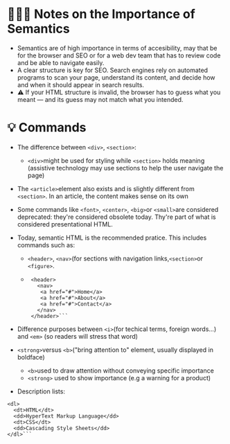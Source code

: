 # 🧑🏼‍💻 Notes on the Importance of Semantics

* Semantics are of high importance in terms of accesibility, may that be for the browser and SEO or for a web dev team that has to review code and be able to navigate easily.
* A clear structure is key for SEO. Search engines rely on automated programs to scan your page, understand its content, and decide how and when it should appear in search results.
* ⚠️ If your HTML structure is invalid, the browser has to guess what you meant — and its guess may not match what you intended.
 

# 💡 Commands

* The difference between `<div>`, `<section>`:
     * `<div>`might be used for styling while `<section>` holds meaning (assistive technology may use sections to help the user navigate the page)
* The `<article>`element also exists and is slightly different from `<section>`. In an article, the content makes sense on its own

* Some commands like `<font>`, `<center>`, `<big>`or `<small>`are considered deprecated: they're considered obsolete today.
  Thy're part of what is considered presentational HTML.

* Today, semantic HTML is the recommended pratice. This includes commands such as:
     * `<header>`, `<nav>`(for sections with navigation links,`<section>`or `<figure>`.
     * ```
        <header>
          <nav>
           <a href="#">Home</a>
           <a href="#">About</a>
           <a href="#">Contact</a>
          </nav>
        </header>```
  
* Difference purposes between `<i>`(for techical terms, foreign words...) and `<em>` (so readers will stress that word)
* `<strong>`versus `<b>`("bring attention to" element, usually displayed in boldface)
   * `<b>`used to draw attention without conveying specific importance
   * `<strong>` used to show importance (e.g a warning for a product)

* Description lists:
```
<dl>
  <dt>HTML</dt>
  <dd>HyperText Markup Language</dd>
  <dt>CSS</dt>
  <dd>Cascading Style Sheets</dd>
</dl>```


